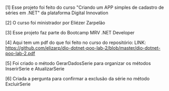[1] Esse projeto foi feito do curso "Criando um APP simples de cadastro de séries em .NET" da plataforma Digital Innovation

[2] O curso foi ministrador por Eliézer Zarpelão

[3] Esse projeto faz parte do Bootcamp MRV .NET Developer

[4] Aqui tem um pdf do que foi feito no curso do repositório:
    LINK: https://github.com/elizarp/dio-dotnet-poo-lab-2/blob/master/dio-dotnet-poo-lab-2.pdf

[5] Foi criado o método GerarDadosSerie para organizar os métodos InserirSerie e AtualizarSerie

[6] Criada a pergunta para confirmar a exclusão da série no método ExcluirSerie
